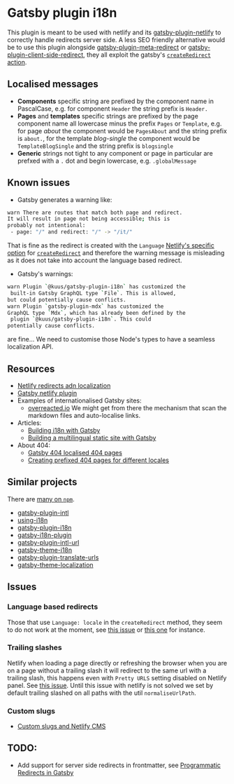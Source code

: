 # Gatsby plugin i18n

This plugin is meant to be used with netlify and its [gatsby-plugin-netlify](https://github.com/gatsbyjs/gatsby/tree/master/packages/gatsby-plugin-netlify) to correctly handle redirects server side. A less SEO friendly alternative would be to use this plugin alongside [gatsby-plugin-meta-redirect](https://github.com/nsresulta/gatsby-plugin-meta-redirect) or [gatsby-plugin-client-side-redirect](https://github.com/dhakerShiv/gatsby-plugin-client-side-redirect), they all exploit the gatsby's [`createRedirect` action](https://www.gatsbyjs.com/docs/reference/config-files/actions/#createRedirect).

## Localised messages

- **Components** specific string are prefixed by the component name in PascalCase, e.g. for component `Header` the string prefix is `Header.`
- **Pages** and **templates** specific strings are prefixed by the page component name all lowercase minus the prefix `Pages` or `Template`, e.g. for page *about* the component would be `PagesAbout` and the string prefix is `about.`, for the template *blog-single* the component would be `TemplateBlogSingle` and the string prefix is `blogsingle`
- **Generic** strings not tight to any component or page in particular are prefxed with a `.` dot and begin lowercase, e.g. `.globalMessage`

## Known issues

- Gatsby generates a warning like:

```bash
warn There are routes that match both page and redirect.
It will result in page not being accessible; this is
probably not intentional:
 - page: "/" and redirect: "/" -> "/it/"
```

That is fine as the redirect is created with the `Language` [Netlify's specific option](https://www.gatsbyjs.com/plugins/gatsby-plugin-netlify/#redirects) for [`createRedirect`](https://www.gatsbyjs.com/docs/reference/config-files/actions/#createRedirect) and therefore the warning message is misleading as it does not take into account the language based redirect.

- Gatsby's warnings:

```bash
warn Plugin `@kuus/gatsby-plugin-i18n` has customized the
 built-in Gatsby GraphQL type `File`. This is allowed,
but could potentially cause conflicts.
warn Plugin `gatsby-plugin-mdx` has customized the
GraphQL type `Mdx`, which has already been defined by the
 plugin `@kuus/gatsby-plugin-i18n`. This could
potentially cause conflicts.
```

are fine... We need to customise those Node's types to have a seamless localization API.

## Resources

- [Netlify redirects adn localization](https://docs.netlify.com/routing/redirects/redirect-options/#redirect-by-country-or-language)
- [Gatsby netlify plugin](https://github.com/gatsbyjs/gatsby/tree/master/packages/gatsby-plugin-netlify#redirects)
- Examples of internationalised Gatsby sites:
  - [overreacted.io](https://github.com/gaearon/overreacted.io/blob/master/gatsby-node.js) We might get from there the mechanism that scan the markdown files and auto-localise links.
- Articles:
  - [Building i18n with Gatsby](https://www.gatsbyjs.org/blog/2017-10-17-building-i18n-with-gatsby/)
  - [Building a multilingual static site with Gatsby](https://hiddentao.com/archives/2019/05/07/building-a-multilingual-static-site-with-gatsby)
- About 404:
  - [Gatsby 404 localised 404 pages](https://www.gatsbyjs.com/docs/creating-prefixed-404-pages-for-different-languages/)
  - [Creating prefixed 404 pages for different locales](https://www.gatsbyjs.org/docs/creating-prefixed-404-pages-for-different-locales/)

## Similar projects

There are [many on `npm`](https://www.npmjs.com/search?q=gatsby%20i18n).

- [gatsby-plugin-intl](https://github.com/wiziple/gatsby-plugin-intl)
- [using-i18n](https://github.com/gatsbyjs/gatsby/tree/master/examples/using-i18n)
- [gatsby-plugin-i18n](https://github.com/angeloocana/gatsby-plugin-i18n)
- [gatsby-i18n-plugin](https://github.com/ikhudo/gatsby-i18n-plugin)
- [gatsby-plugin-intl-url](https://github.com/vtellier/gatsby-plugin-intl-url)
- [gatsby-theme-i18n](https://github.com/gatsbyjs/themes/tree/master/packages/gatsby-theme-i18n)
- [gatsby-plugin-translate-urls](https://www.npmjs.com/package/gatsby-plugin-translate-urls)
- [gatsby-theme-localization](https://github.com/onestopjs/gatsby-theme-localization)

## Issues

### Language based redirects

Those that use `Language: locale` in the `createRedirect` method, they seem to do not work at the moment, see [this issue](https://answers.netlify.com/t/language-specific-redirect-not-working/9221/4) or [this one](https://answers.netlify.com/t/language-based-redirect-only-works-when-1-browser-language-set/4252/19) for instance.

### Trailing slashes

Netlify when loading a page directly or refreshing the browser when you are on a page without a trailing slash it will redirect to the same url with a trailing slash, this happens even with `Pretty URLS` setting disabled on Netlify panel. See [this issue](https://github.com/gatsbyjs/gatsby/issues/9207). Until this issue with netlify is not solved we set by default trailing slashed on all paths with the util `normaliseUrlPath`.

### Custom slugs

- [Custom slugs and Netlify CMS](https://github.com/netlify/netlify-cms/issues/445)

## TODO:

- Add support for server side redirects in frontmatter, see [Programmatic Redirects in Gatsby](https://levelup.gitconnected.com/programmatic-redirects-in-gatsby-7009a855e973)
